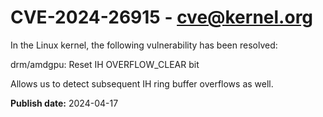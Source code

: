 # CVE-2024-26915 - cve@kernel.org

In the Linux kernel, the following vulnerability has been resolved:

drm/amdgpu: Reset IH OVERFLOW_CLEAR bit

Allows us to detect subsequent IH ring buffer overflows as well.

**Publish date:** 2024-04-17
